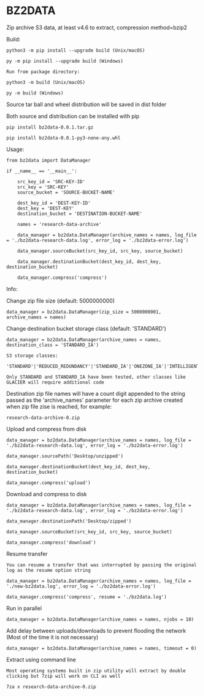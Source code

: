 
# BZ2DATA

Zip archive S3 data, at least v4.6 to extract, compression method=bzip2


Build:

	python3 -m pip install --upgrade build (Unix/macOS)
	
    py -m pip install --upgrade build (Windows)

    Run from package directory:
    
    python3 -m build (Unix/macOS)
	
    py -m build (Windows)

Source tar ball and wheel distribution will be saved in dist folder

Both source and distribution can be installed with pip

	pip install bz2data-0.0.1.tar.gz	

	pip install bz2data-0.0.1-py3-none-any.whl


Usage:

    from bz2data import DataManager

    if __name__ == '__main__':

        src_key_id = 'SRC-KEY-ID'
        src_key = 'SRC-KEY'
        source_bucket = 'SOURCE-BUCKET-NAME'

        dest_key_id = 'DEST-KEY-ID'
        dest_key = 'DEST-KEY'
        destination_bucket = 'DESTINATION-BUCKET-NAME'
        
        names = 'research-data-archive'

        data_manager = bz2data.DataManager(archive_names = names, log_file = './bz2data-research-data.log', error_log = './bz2data-error.log')
        
        data_manager.sourceBucket(src_key_id, src_key, source_bucket)

        data_manager.destinationBucket(dest_key_id, dest_key, destination_bucket)

        data_manager.compress('compress')


Info:

Change zip file size (default: 5000000000)

    data_manager = bz2data.DataManager(zip_size = 5000000001, archive_names = names)

Change destination bucket storage class (default: 'STANDARD')

    data_manager = bz2data.DataManager(archive_names = names, destination_class = 'STANDARD_IA')

    S3 storage classes:

    'STANDARD'|'REDUCED_REDUNDANCY'|'STANDARD_IA'|'ONEZONE_IA'|'INTELLIGENT_TIERING'|'GLACIER'|'DEEP_ARCHIVE'|'OUTPOSTS'|'GLACIER_IR'|'SNOW'|'EXPRESS_ONEZONE'
    
    Only STANDARD and STANDARD_IA have been tested, other classes like GLACIER will require additional code
 
Destination zip file names will have a count digit appended to the 
string passed as the 'archive_names' parameter for each zip archive created when 
zip file zise is reached, for example:

    research-data-archive-0.zip

Upload and compress from disk

    data_manager = bz2data.DataManager(archive_names = names, log_file = './bz2data-research-data.log', error_log = './bz2data-error.log')
    
    data_manager.sourcePath('Desktop/unzipped')

    data_manager.destinationBucket(dest_key_id, dest_key, destination_bucket)

    data_manager.compress('upload')

Download and compress to disk

    data_manager = bz2data.DataManager(archive_names = names, log_file = './bz2data-research-data.log', error_log = './bz2data-error.log')
    
    data_manager.destinationPath('Desktop/zipped')

    data_manager.sourceBucket(src_key_id, src_key, source_bucket)

    data_manager.compress('download')

Resume transfer

    You can resume a transfer that was interrupted by passing the original log as the resume option string
    
    data_manager = bz2data.DataManager(archive_names = names, log_file = './new-bz2data.log', error_log = './bz2data-error.log')
    
    data_manager.compress('compress', resume = './bz2data.log')

Run in parallel

    data_manager = bz2data.DataManager(archive_names = names, njobs = 10)


Add delay between uploads/downloads to prevent flooding the network (Most of the time it is not necessary)

    data_manager = bz2data.DataManager(archive_names = names, timeout = 0)

Extract using command line

    Most operating systems built in zip utility will extract by double clicking but 7zip will work on CLI as well
    
    7za x research-data-archive-0.zip
